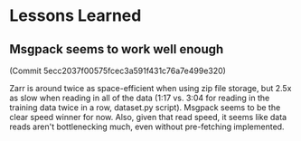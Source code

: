 # Lessons Learned


## Msgpack seems to work well enough
(Commit 5ecc2037f00575fcec3a591f431c76a7e499e320)

Zarr is around twice as space-efficient when using zip file storage, but 2.5x as slow when reading
in all of the data (1:17 vs. 3:04 for reading in the training data twice in a row, dataset.py
script). Msgpack seems to be the clear speed winner for now. Also, given that read speed, it seems
like data reads aren't bottlenecking much, even without pre-fetching implemented.